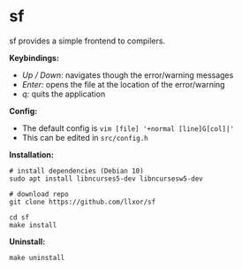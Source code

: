 # sf

sf provides a simple frontend to compilers.

**Keybindings:**
- *Up / Down*: navigates though the error/warning messages
- *Enter:* opens the file at the location of the error/warning
- *q:* quits the application

**Config:**
- The default config is `vim [file] '+normal [line]G[col]|'`
- This can be edited in `src/config.h`

**Installation:**
```
# install dependencies (Debian 10)
sudo apt install libncurses5-dev libncursesw5-dev

# download repo
git clone https://github.com/llxor/sf

cd sf
make install
```

**Uninstall:**
```
make uninstall
```
